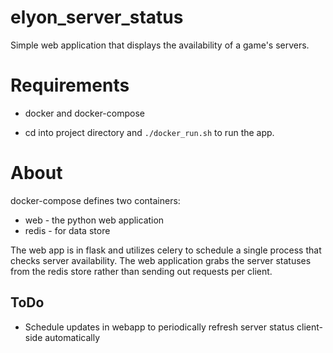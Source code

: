 # elyon_server_status

Simple web application that displays the availability of a game's servers.

# Requirements

- docker and docker-compose

- cd into project directory and `./docker_run.sh` to run the app.

# About

docker-compose defines two containers:
- web - the python web application
- redis - for data store

The web app is in flask and utilizes celery to schedule a single process that checks server availability. The web application grabs the server statuses from the redis store rather than sending out requests per client.

## ToDo

- Schedule updates in webapp to periodically refresh server status client-side automatically
